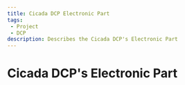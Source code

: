 ```yaml
---
title: Cicada DCP Electronic Part
tags: 
 - Project
 - DCP
description: Describes the Cicada DCP's Electronic Part
---
```


# Cicada DCP's Electronic Part
